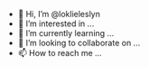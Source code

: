 - 👋 Hi, I’m @loklieleslyn
- 👀 I’m interested in ...
- 🌱 I’m currently learning ...
- 💞️ I’m looking to collaborate on ...
- 📫 How to reach me ...

<!---
loklieleslyn/loklieleslyn is a ✨ special ✨ repository because its `README.md` (this file) appears on your GitHub profile.
You can click the Preview link to take a look at your changes.
--->
